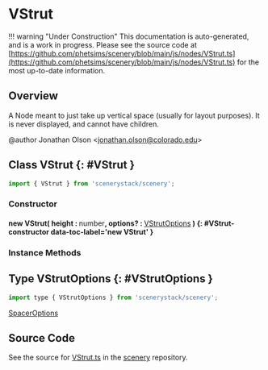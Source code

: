 # VStrut

!!! warning "Under Construction"
    This documentation is auto-generated, and is a work in progress. Please see the source code at
    [https://github.com/phetsims/scenery/blob/main/js/nodes/VStrut.ts](https://github.com/phetsims/scenery/blob/main/js/nodes/VStrut.ts) for the most up-to-date information.

## Overview

A Node meant to just take up vertical space (usually for layout purposes).
It is never displayed, and cannot have children.

@author Jonathan Olson &lt;jonathan.olson@colorado.edu&gt;

## Class VStrut {: #VStrut }


```js
import { VStrut } from 'scenerystack/scenery';
```
### Constructor

#### new VStrut( height : <span style="font-weight: 400;"><span style="color: hsla(calc(var(--md-hue) + 180deg),80%,40%,1);">number</span></span>, options? : <span style="font-weight: 400;">[VStrutOptions](../scenery/VStrut.md#VStrutOptions)</span> ) {: #VStrut-constructor data-toc-label='new VStrut' }

### Instance Methods





## Type VStrutOptions {: #VStrutOptions }


```js
import type { VStrutOptions } from 'scenerystack/scenery';
```


[SpacerOptions](../scenery/Spacer.md#SpacerOptions)



## Source Code

See the source for [VStrut.ts](https://github.com/phetsims/scenery/blob/main/js/nodes/VStrut.ts) in the [scenery](https://github.com/phetsims/scenery) repository.
